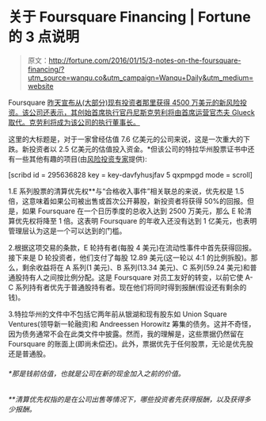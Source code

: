 # 关于 Foursquare Financing | Fortune 的 3 点说明

> 原文：<http://fortune.com/2016/01/15/3-notes-on-the-foursquare-financing/?utm_source=wanqu.co&utm_campaign=Wanqu+Daily&utm_medium=website>

Foursquare [昨天宣布从(大部分)现有投资者那里获得 4500 万美元的新风险投资。该公司还表示，其创始首席执行官丹尼斯克劳利将由首席运营官杰夫 Glueck 取代。克劳利将成为该公司的执行董事长。](http://link.fortune.com/click/5920112.0/aHR0cDovL2ZvcnR1bmUuY29tLzIwMTYvMDEvMTQvZm91cnNxdWFyZS1mdW5kaW5nLWRlbm5pcy1jcm93bGV5Lw/54ef9a9f1092032c598b4574B544dbee6)

这里的大标题是，对于一家曾经估值 7.6 亿美元的公司来说，这是一次重大的下跌。新投资者以 2.5 亿美元的估值投入资金。*但该公司的特拉华州股票证书中还有一些其他有趣的项目(由[风险投资专家](http://link.fortune.com/click/5920112.0/aHR0cDovL3ZjZXhwZXJ0cy5jb20/54ef9a9f1092032c598b4574Bd5925875)提供):

[scribd id = 295636828 key = key-davfyhusjfav 5 qxpmpgd mode = scroll]

1.E 系列股票的清算优先权**与“合格收入事件”相关联总的来说，优先权是 1.5 倍，这意味着如果公司被出售或首次公开募股，新投资者将获得 50%的回报。但是，如果 Foursquare 在一个日历季度的总收入达到 2500 万美元，那么 E 轮清算优先权将降至 1 倍。这表明 Foursquare 的年收入还没有达到 1 亿美元，也表明管理层认为这是一个可以达到的门槛。

2.根据这项交易的条款，E 轮持有者(每股 4 美元)在流动性事件中首先获得回报。接下来是 D 轮投资者，他们支付了每股 12.89 美元(这一轮以 4:1 的比例拆股)。那么，剩余收益将在 A 系列(1 美元)、B 系列(13.34 美元)、C 系列(59.24 美元)和普通股持有人之间按比例分配。这是 Foursquare 对员工友好的转变，以前它使 A-C 系列持有者优先于普通股持有者。现在他们将同时得到报酬(假设还有剩余的钱)。

3.特拉华州的文件中不包括它两年前从银湖和现有股东如 Union Square Ventures(领导新一轮融资)和 Andreessen Horowitz 筹集的债务。这并不奇怪，因为债务通常不会在此类文件中披露。然而，我的理解是，这些票据仍然留在 Foursquare 的账面上(即尚未偿还)。此外，票据优先于任何股票，无论是优先股还是普通股。

###### **那是钱前估值，也就是公司在新的现金加入之前的价值。*

###### ***清算优先权指的是在公司出售等情况下，哪些投资者先获得报酬，以及获得多少报酬。*